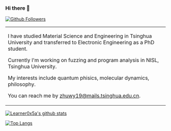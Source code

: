 ### Hi there 👋

<!--
**Learner0x5a/Learner0x5a** is a ✨ _special_ ✨ repository because its `README.md` (this file) appears on your GitHub profile.

Here are some ideas to get you started:

- 🔭 I’m currently working on ...
- 🌱 I’m currently learning ...
- 👯 I’m looking to collaborate on ...
- 🤔 I’m looking for help with ...
- 💬 Ask me about ...
- 📫 How to reach me: ...
- 😄 Pronouns: ...
- ⚡ Fun fact: ...
-->



[![Github Followers](https://img.shields.io/github/followers/Learner0x5a?style=for-the-badge&logo=github)](https://github.com/Learner0x5a)

<table border="0">
<tr>
<td>

I have studied Material Science and Engineering in Tsinghua University and transferred to Electronic Engineering as a PhD student. 

Currently I'm working on fuzzing and program analysis in NISL, Tsinghua University. 

My interests include quantum phisics, molecular dynamics, philosophy. 

You can reach me by [zhuwy19@mails.tsinghua.edu.cn](mailto:zhuwy19@mails.tsinghua.edu.cn).

</td>
</tr>
</table>


[![Learner0x5a's github stats](https://github-readme-stats.vercel.app/api?username=Learner0x5a)](https://github.com/Learner0x5a/github-readme-stats&show_icons=true&theme=vue)

[![Top Langs](https://github-readme-stats.vercel.app/api/top-langs/?username=Learner0x5a)](https://github.com/Learner0x5a/github-readme-stats)
